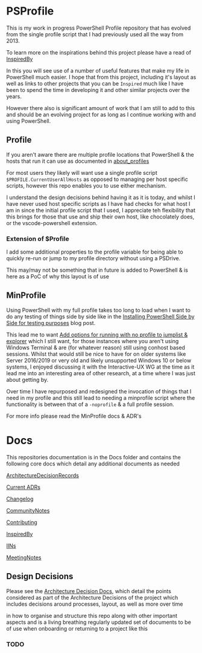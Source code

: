 # PSProfile

This is my work in progress PowerShell Profile repository that has evolved from the single profile script that I had previously used all the way from 2013.

To learn more on the inspirations behind this project please have a read of [InspiredBy](docs\InspiredBy.md)

In this you will see use of a number of useful features that make my life in PowerShell much easier. I hope that from this project, including it's layout as well as links to other projects that you can be `Inspired` much like I have been to spend the time in developing it and other similar projects over the years. 

However there also is significant amount of work that I am still to add to this and should be an evolving project for as long as I continue working with and using PowerShell.

## Profile

If you aren't aware there are multiple profile locations that PowerShell & the hosts that run it can use as documented in [about_profiles](https://learn.microsoft.com/en-us/powershell/module/microsoft.powershell.core/about/about_profiles?view=powershell-7.5) 

For most users they likely will want use a single profile script `$PROFILE.CurrentUserAllHosts` as opposed to managing per host specific scripts, however this repo enables you to use either mechanism.

I understand the design decisions behind having it as it is today, and whilst I have never used host specific scripts as I have had checks for what host I am in since the initial profile script that I used, I appreciate teh flexibility that this brings for those that use and ship their own host, like chocolately does, or the vscode-powershell extension.

### Extension of $Profile

I add some additional properties to the profile variable for being able to quickly re-run or jump to my profile directory without using a PSDrive.

This may/may not be something that in future is added to PowerShell  & is here as a PoC of why this layout is of use

## MinProfile

Using PowerShell with my full profile takes too long to load when I want to do any testing of things side by side like in the [Installing PowerShell Side by Side for testing purposes](https://blog.kilasuit.org/2023/09/09/installing-powershell-side-by-side-for-testing-purposes/) blog post. 

This lead me to want [Add options for running with no profile to jumplist & explorer](https://github.com/PowerShell/PowerShell/issues/18148) which I still want, for those instances where you aren't using Windows Terminal & are (for whatever reason) still using conhost based sessions.
Whilst that would still be nice to have for on older systems like Server 2016/2019 or very old and likely unsupported Windows 10 or below systems, I enjoyed discussing it with the Interactive-UX WG at the time as it lead me into an interesting area of other research, at a time where I was just about getting by. 

Over time I have repurposed and redesigned the invocation of things that I need in my profile and this still lead to needing a minprofile script where the functionality is between that of a `-noprofile` & a full profile session.

For more info please read the MinProfile docs & ADR's

# Docs

This repositories documentation is in the Docs folder and contains the following core docs which detail any additional documents as needed

[ArchitectureDecisionRecords](/docs/ArchitectureDecisionRecords.md)

[Current ADRs](/docs/ArchitectureDecisionRecords/)

[Changelog](/docs/Changelog.md)

[CommunityNotes](/docs/CommunityNotes.md)

[Contributing](/docs/Contributing.md)

[InspiredBy](/docs/InspiredBy.md)

[IINs](/docs/IINs/IINsReadme.md)

[MeetingNotes](/docs/MeetingNotes.md)



## Design Decisions

Please see the [Architecture Decision Docs](docs\ArchitectureDecisionRecords), which detail the points considered as part of the Architecture Decisions of the project which includes decisions around processes, layout, as well as more over time 


in how to organise and structure this repo along with other important aspects and is a living breathing regularly updated set of documents to be of use when onboarding or returning to a project like this

### TODO


